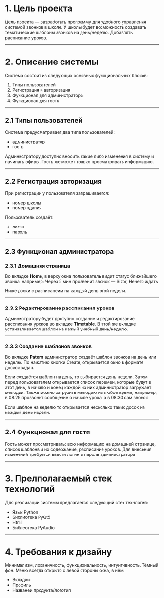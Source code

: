 # 1. Цель проекта

Цель проекта — разработать программу для удобного управления системой звонков в школе. У школы будет возможность  создавать тематические шаблоны звонков на день/неделю. Добавлять расписание уроков.

---

# 2. Описание системы

Система состоит из следующих основных функциональных блоков:

1. Типы пользователей
2. Регистрация и авторизация
3. Функционал для администратора
4. Функционал для гостя

---

## 2.1 Типы пользователей

Система предусматривает два типа пользователей: 

- администратор
- гость

Администратору доступно вносить какие либо изменения в систему и начинать эфиры. Гость же может только просматривать информацию. 

---

## 2.2 Регистрация авторизация

При регистрации у пользователя запрашивается:

- номер школы
- номер здания

Пользователь создаёт:

- логин
- пароль

---

## 2.3 Функционал администратора

### 2.3.1 Домашняя страница

Во вкладке **Home**, в верху окна пользователь видит статус ближайшего звонка, например: Через 5 мин прозвенит звонок — Sizor, Нечего ждать

Ниже доски с расписанеим на каждый день этой недели.

---

### 2.3.2 Редактирование рассписания уроков

Администратору будет доступно создание и редактирование рассписания уроков во вкладке **Timetable**. В этой же вкладке устанавливается шаблон на кажый учебный день/неделю.

---

### 2.3.3 Создание шаблонов звонков

Во вкладке **Patern** администратор создаёт шаблон звонков на день или неделю. По нажатию кнопки Create, открывается окно в формате доскок задач. 

Если создаётся шаблон на день, то выбирается день недели. Затем перед пользователем открывается список перемен, которые будут в этот день, в начало и конец каждой из них администратор загружает мелодии. Также можно загрузить мелодию на любое время, например, в 08.29 прозвонит сообщение о начале урока, а в 08:30 сам звонок

Если шаблон на неделю то открывается несколько таких досок на каждый день недели.

---

## 2.4 Функционал для гостя

Гость может просматривать: всю информацию на домашней странице, список шаблонв и их содержание, расписание уроков. Для внесения изменений требуется ввести логин и пароль администратора

---

# З. Прелполагаемый стек технологий

Для реализации системы предлагается следующий стек технлогий:

- Язык Python
- Библиотека PyQt5
- Html
- Библеотека PyAudio

---

# 4. Требования к дизайну

Минимализм, локаничность, функциональность, интуитивность. Тёмный фон. Меню всегда открыто с левой стороны окна, в нём:

- Вкладки
- Профиль
- Названеи продукта/логотип
